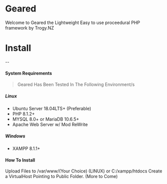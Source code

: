 # Geared
Welcome to Geared the Lightweight Easy to use proceedural PHP framework by Trogy.NZ

# Install
--
#### System Requirements
> Geared Has Been Tested In The Following Environment/s
##### Linux
- Ubuntu Server 18.04LTS+ (Preferable)
- PHP 8.1.2+
- MYSQL 8.0+ or MariaDB 10.6.5+
- Apache Web Server w/ Mod ReWrite
##### Windows
- XAMPP 8.1.1+

#### How To Install
Upload Files to /var/www/(Your Choice) (LINUX) or C:/xampp/htdocs
Create a VirtualHost Pointing to Public Folder.
(More to Come)
